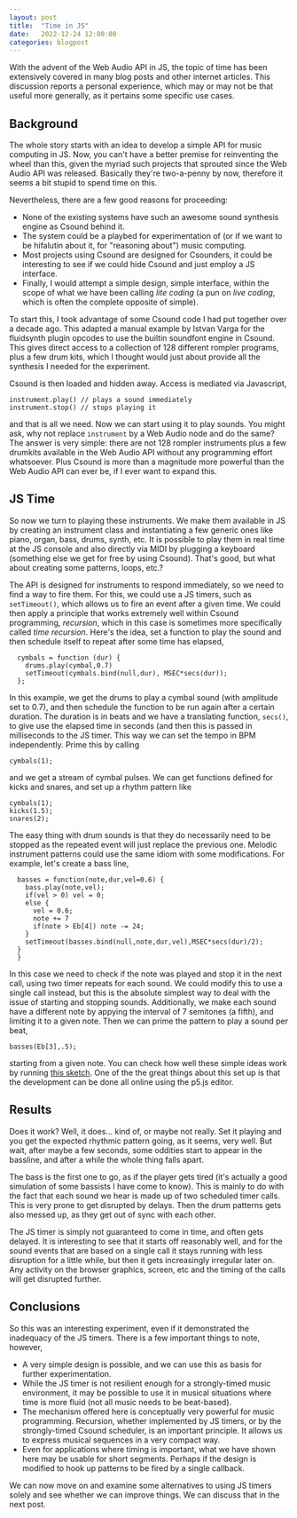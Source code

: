 ```yaml
---
layout: post
title:  "Time in JS"
date:   2022-12-24 12:00:00
categories: blogpost
---
```


With the advent of the Web Audio API in JS, the topic of time has been
extensively covered in many blog posts and other internet
articles. This discussion reports a personal experience, which may or
may not be that useful more generally, as it pertains some specific
use cases.

Background
-----

The whole story starts with an idea to develop a simple API for music
computing in JS. Now, you can't have a better premise for reinventing
the wheel than this, given the myriad such projects that sprouted since the
Web Audio API was released. Basically they're two-a-penny by now,
therefore it seems a bit stupid to spend time on this.

Nevertheless, there are a few good reasons for proceeding:

* None of the existing systems have such an awesome sound synthesis
engine as Csound behind it.
* The system could be a playbed for experimentation of (or if we want to
be hifalutin about it, for "reasoning about") music computing.
* Most projects using Csound are designed for Csounders, it
could be interesting to see if we could hide Csound and just employ a JS
interface.
* Finally, I would attempt a simple design, simple interface, within
the scope of what we have been calling *lite coding* (a pun
on *live coding*, which is often the complete opposite of simple).

To start this, I took advantage of some Csound code I had put together over a
decade ago. This adapted a manual example by Istvan Varga for the
fluidsynth plugin opcodes to use the builtin soundfont engine in
Csound. This gives direct access to a collection of 128 different rompler
programs, plus a few drum kits, which I thought would just about
provide all the synthesis I needed for the experiment.

Csound is then loaded and hidden away. Access is mediated via
Javascript, 

```
instrument.play() // plays a sound immediately
instrument.stop() // stops playing it
```

and that is all we need. Now we can start using it to play sounds. You
might ask, why not replace `instrument` by a Web Audio node and do the
same? The answer is very simple: there are not 128 rompler instruments
plus a few drumkits available in the Web Audio API without any
programming effort whatsoever. Plus Csound is more than a magnitude
more powerful than the Web Audio API can ever be, if I ever want to
expand this.

JS Time 
-------

So now we turn to playing these instruments. We make them available
in JS by creating an instrument class and instantiating a few generic
ones like piano, organ, bass, drums, synth, etc. It is possible to
play them in real time at the JS console and also directly via MIDI by
plugging a keyboard (something else we get for free by using Csound).
That's good, but what about creating some patterns, loops, etc.?

The API is designed for instruments to respond immediately, so we need
to find a way to fire them. For this, we could use a JS timers, such
as `setTimeout()`, which allows us to fire an event after a given
time. We could then apply a principle that works extremely well within
Csound programming, *recursion*, which in this case is sometimes more
specifically called *time recursion*. Here's the idea, set a function
to play the sound and then schedule itself to repeat after some time
has elapsed,

```
  cymbals = function (dur) {
    drums.play(cymbal,0.7)
    setTimeout(cymbals.bind(null,dur), MSEC*secs(dur));
  };
```

In this example, we get the drums to play a cymbal sound (with
amplitude set to 0.7), and then schedule the function to be run again
after a certain duration. The duration is in beats and we have a
translating function, `secs()`, to give use the elapsed time in
seconds (and then this is passed in milliseconds to the JS timer.
This way we can set the tempo in BPM independently. Prime this
by calling

```
cymbals(1);
```

and we get a stream of cymbal pulses. We can get functions defined
for kicks and snares, and set up a rhythm pattern like

```
cymbals(1);
kicks(1.5);
snares(2);
```

The easy thing with drum sounds is that they do necessarily need to be
stopped as the repeated event will just replace the previous one. 
Melodic instrument patterns could use the same idiom with some
modifications. For example, let's create a bass line,

```
  basses = function(note,dur,vel=0.6) {
    bass.play(note,vel);
    if(vel > 0) vel = 0;
    else {
      vel = 0.6;
      note += 7
      if(note > Eb[4]) note -= 24;
    }
    setTimeout(basses.bind(null,note,dur,vel),MSEC*secs(dur)/2);
  }
  }
  ```

In this case we need to check if the note was played and stop it in
the next call, using two timer repeats for each sound. We could
modify this to use a single call instead, but this is the absolute
simplest way to deal with the issue of starting and stopping sounds.
Additionally, we make each sound have a different note by appying
the interval of 7 semitones (a fifth), and limiting it to a given
note. Then we can prime the pattern to play a sound per beat,

```
basses(Eb[3],.5);
```

starting from a given note. You can check how well these simple ideas
work by running
[this sketch](https://editor.p5js.org/vlazzarini/sketches/gqatdp9V6).
One of the the great things about this set up is that the development
can be done all online using the p5.js editor.

Results
------

Does it work? Well, it does... kind of, or maybe not really. Set it
playing and you get the expected rhythmic pattern going, as it seems,
very well. But wait, after maybe a few seconds, some oddities start to
appear in the bassline, and after a while the whole thing falls apart.

The bass is the first one to go, as if the player gets tired (it's
actually a good simulation of some bassists I have come to know).
This is mainly to do with the fact that each sound we hear is
made up of two scheduled timer calls. This is very prone to get
disrupted by delays. Then the drum patterns gets also messed up,
as they get out of sync with each other.

The JS timer is simply not guaranteed to come in time, and often gets
delayed. It is interesting to see that it starts off reasonably well,
and for the sound events that are based on a single call it stays
running with less disruption for a little while, but then it gets
increasingly irregular later on. Any activity on the browser graphics,
screen, etc and the timing of the calls will get disrupted further.

Conclusions
-------

So this was an interesting experiment, even if it demonstrated the
inadequacy of the JS timers. There is a few important things to note,
however,

* A very simple design is possible, and we can use this as basis for
further experimentation.
* While the JS timer is not resilient enough for a strongly-timed
music environment, it may be possible to use it in musical situations
where time is more fluid (not all music needs to be beat-based).
* The mechanism offered here is conceptually very powerful for music
programming. Recursion, whether implemented by JS timers, or by the
strongly-timed Csound scheduler, is an important principle. It allows
us to express musical sequences in a very compact way.
* Even for applications where timing is important, what we have shown
here may be usable for short segments. Perhaps if the design is
modified to hook up patterns to be fired by a single callback.

We can now move on and examine some alternatives to using JS timers
solely and see whether we can improve things. We can discuss that in
the next post.






  







  
  
